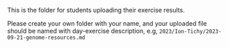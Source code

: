 This is the folder for students uploading their exercise results.

Please create your own folder with your name, and your uploaded file should be
named with day-exercise description, e.g, `2023/Ion-Tichy/2023-09-21-genome-resources.md`
